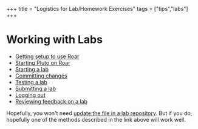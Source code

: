 +++
title = "Logistics for Lab/Homework Exercises"
tags = ["tips","labs"]
+++

# Working with Labs
- [Getting setup to use Roar](../roar/)
- [Starting Pluto on Roar](../roar/pluto/)
- [Starting a lab](starting/)
- [Committing changes](commit/)
- [Testing a lab](testing/)
- [Submitting a lab](submitting/)
- [Logging out](../roar/exiting/)
- [Reviewing feedback on a lab](feedback/)

Hopefully, you won't need [update the file in a lab repository](updating/).  But if you do, hopefully one of the methods described in the link above will work well.
